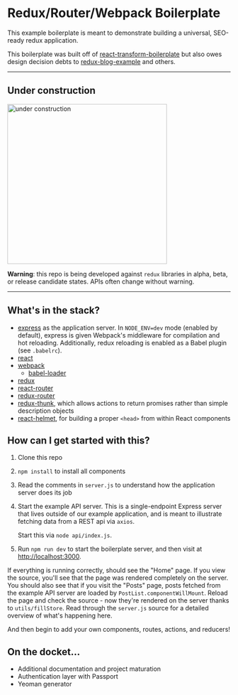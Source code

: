 # Redux/Router/Webpack Boilerplate

This example boilerplate is meant to demonstrate building a universal,
SEO-ready redux application.

This boilerplate was built off of [react-transform-boilerplate](https://github.com/gaearon/react-transform-boilerplate)
but also owes design decision debts to [redux-blog-example](https://github.com/GetExpert/redux-blog-example)
and others.

---

## Under construction

<img src="http://i.imgur.com/jQmU4Lb.jpg"
    alt="under construction"
    style="width: 360px" />

**Warning**: this repo is being developed against `redux` libraries
in alpha, beta, or release candidate states. APIs often change
without warning.

---

## What's in the stack?

- [express](http://expressjs.com/) as the application server.
    In `NODE_ENV=dev` mode (enabled by default), express is given
    Webpack's middleware for compilation and hot reloading.
    Additionally, redux reloading is enabled as a Babel plugin
    (see `.babelrc`).
- [react](http://facebook.github.io/react)
- [webpack](https://webpack.github.io/)
    - [babel-loader](https://github.com/babel/babel-loader)
- [redux](https://rackt.github.io/redux)
- [react-router](https://rackt.github.io/react-router)
- [redux-router](https://rackt.github.io/redux-router)
- [redux-thunk](https://github.com/gaearon/redux-thunk), which allows
    actions to return promises rather than simple description objects
- [react-helmet](https://github.com/nfl/react-helmet), for building
    a proper `<head>` from within React components

## How can I get started with this?

1. Clone this repo
2. `npm install` to install all components
3. Read the comments in `server.js` to understand how the application server
    does its job
4. Start the example API server. This is a single-endpoint Express server
    that lives outside of our example application, and is meant to illustrate
    fetching data from a REST api via `axios`.

   Start this via `node api/index.js`.
4. Run `npm run dev` to start the boilerplate server, and then visit at
    [http://localhost:3000](http://localhost:3000).

If everything is running correctly, should see the "Home" page.
If you view the source, you'll see that the page was
rendered completely on the server. You should also see that if you visit the
"Posts" page, posts fetched from the example API server are loaded
by `PostList.componentWillMount`. Reload the page and check the source -
now they're rendered on the server thanks to `utils/fillStore`.
Read through the `server.js` source for a detailed overview of
what's happening here.

And then begin to add your own components, routes, actions, and reducers!

## On the docket...

- Additional documentation and project maturation
- Authentication layer with Passport
- Yeoman generator
